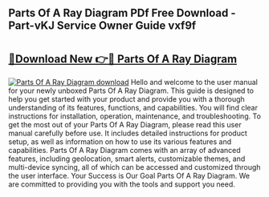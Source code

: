 ## Parts Of A Ray Diagram PDf Free Download - Part-vKJ Service Owner Guide vxf9f

# <h2><a href="http://dfpwuks.blite.top/?on=Parts+Of+A+Ray+Diagram">🔗Download New 👉🔴 Parts Of A Ray Diagram</a></h2>

[![Parts Of A Ray Diagram download](https://i.imgur.com/lujVjoI.png)](http://dfpwuks.blite.top/?on=Parts+Of+A+Ray+Diagram)
Hello and welcome to the user manual for your newly unboxed Parts Of A Ray Diagram. This guide is designed to help you get started with your product and provide you with a thorough understanding of its features, functions, and capabilities. You will find clear instructions for installation, operation, maintenance, and troubleshooting. To get the most out of your Parts Of A Ray Diagram, please read this user manual carefully before use. It includes detailed instructions for product setup, as well as information on how to use its various features and capabilities. Parts Of A Ray Diagram comes with an array of advanced features, including geolocation, smart alerts, customizable themes, and multi-device syncing, all of which can be accessed and customized through the user interface. Your Success is Our Goal Parts Of A Ray Diagram. We are committed to providing you with the tools and support you need.
